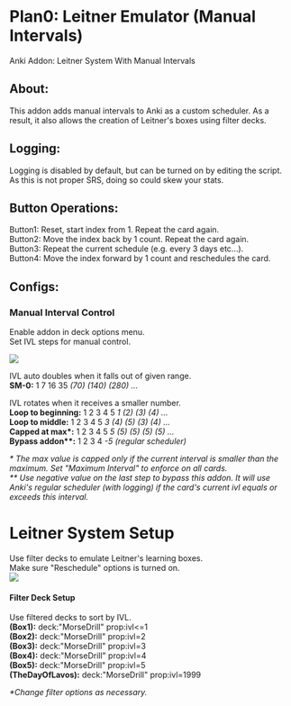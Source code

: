 # Plan0: Leitner Emulator (Manual Intervals)
Anki Addon: Leitner System With Manual Intervals

## About:
This addon adds manual intervals to Anki as a custom scheduler. As a result, it also allows the creation of Leitner's boxes using filter decks.

## Logging:
Logging is disabled by default, but can be turned on by editing the script. As this is not proper SRS, doing so could skew your stats.

## Button Operations:
Button1: Reset, start index from 1. Repeat the card again.  
Button2: Move the index back by 1 count. Repeat the card again.  
Button3: Repeat the current schedule (e.g. every 3 days etc...).  
Button4: Move the index forward by 1 count and reschedules the card.  

## Configs:
### Manual Interval Control
Enable addon in deck options menu.  
Set IVL steps for manual control.  

<img src="https://github.com/lovac42/LeitnerEmulator/blob/master/screenshots/optmenu.png?raw=true"/>

IVL auto doubles when it falls out of given range.  
<b>SM-0:</b> 1 7 16 35 <i>(70) (140) (280)  ...</i>  


IVL rotates when it receives a smaller number.  
<b>Loop to beginning:</b> 1 2 3 4 5 <i>1 (2) (3) (4) ...</i>  
<b>Loop to middle:</b> 1 2 3 4 5 <i>3 (4) (5) (3) (4) ...</i>  
<b>Capped at max*:</b> 1 2 3 4 5 <i>5 (5) (5) (5) (5) ...</i>  
<b>Bypass addon**:</b> 1 2 3 4 <i>-5 (regular scheduler) </i>

<i>* The max value is capped only if the current interval is smaller than the maximum. Set "Maximum Interval" to enforce on all cards.</i>  
<i>** Use negative value on the last step to bypass this addon. It will use Anki's regular scheduler (with logging) if the card's current ivl equals or exceeds this interval.</i>  


# Leitner System Setup
Use filter decks to emulate Leitner's learning boxes.  
Make sure "Reschedule" options is turned on.  
<img src="https://github.com/lovac42/LeitnerEmulator/blob/master/screenshots/leitner.png?raw=true"/>

#### Filter Deck Setup
Use filtered decks to sort by IVL.  
<b> (Box1):</b> deck:"MorseDrill" prop:ivl<=1  
<b> (Box2):</b> deck:"MorseDrill" prop:ivl=2  
<b> (Box3):</b> deck:"MorseDrill" prop:ivl=3  
<b> (Box4):</b> deck:"MorseDrill" prop:ivl=4  
<b> (Box5):</b> deck:"MorseDrill" prop:ivl=5  
<b> (TheDayOfLavos):</b> deck:"MorseDrill"  prop:ivl=1999  

<i>*Change filter options as necessary.</i>

